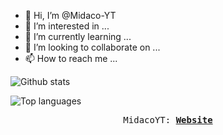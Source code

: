 - 👋 Hi, I’m @Midaco-YT
- 👀 I’m interested in ...
- 🌱 I’m currently learning ...
- 💞️ I’m looking to collaborate on ...
- 📫 How to reach me ...

![Github stats](https://github-readme-stats.vercel.app/api?username=Midaco-YT&count_private=true&show_icons=true&theme=radical)

![Top languages](https://github-readme-stats.vercel.app/api/top-langs/?username=Midaco-YT&show_icons=true&theme=radical)

<p align="center">
  <samp>
    MidacoYT:
    <b><a href="https://midacoyt.netlify.app">Website</a></b>
</samp><br>
</p>

